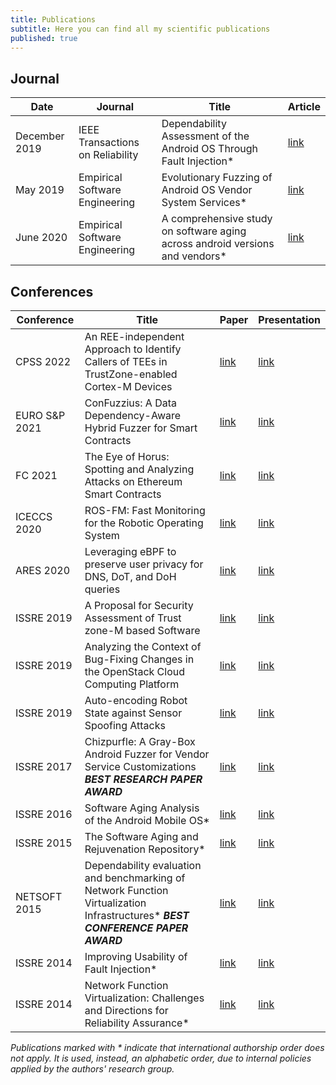 ```yaml
---
title: Publications
subtitle: Here you can find all my scientific publications
published: true
---
```


## Journal

|Date|Journal|Title|Article|
|--- |--- |--- |--- |
|December 2019|IEEE Transactions on Reliability|Dependability Assessment of the Android OS Through Fault Injection*|[link](https://doi.org/10.1109/TR.2019.2954384)|
|May 2019|Empirical Software Engineering|Evolutionary Fuzzing of Android OS Vendor System Services*|[link](https://rdcu.be/bFj5F)|
|June 2020|Empirical Software Engineering|A comprehensive study on software aging across android versions and vendors*|[link](https://rdcu.be/b5jdw)|

## Conferences

|Conference|Title|Paper|Presentation|
|--- |--- |--- |--- |
|CPSS 2022|An REE-independent Approach to Identify Callers of TEEs in TrustZone-enabled Cortex-M Devices|[link](https://akiannillo.github.io/misc/publications/CPSS2022_Iannillo.pdf)|[link](https://akiannillo.github.io/misc/publications/CPSS2022_Iannillo.ppsx)|
|EURO S&P 2021|ConFuzzius: A Data Dependency-Aware Hybrid Fuzzer for Smart Contracts|[link](https://akiannillo.github.io/misc/publications/EUROSP2021_Torres.pdf)|[link](https://akiannillo.github.io/misc/publications/EUROSP2021_Torres.ppsx)|
|FC 2021|The Eye of Horus: Spotting and Analyzing Attacks on Ethereum Smart Contracts|[link](https://akiannillo.github.io/misc/publications/FC2021_Torres.pdf)|[link](https://akiannillo.github.io/misc/publications/FC2021_Torres.ppsx)|
|ICECCS 2020| ROS-FM: Fast Monitoring for the Robotic Operating System |[link](https://akiannillo.github.io/misc/publications/ICECCS2020_Rivera.pdf)|[link](https://akiannillo.github.io/misc/publications/ICECCS2020_Rivera.ppsx)|
|ARES 2020|Leveraging eBPF to preserve user privacy for DNS, DoT, and DoH queries|[link](https://akiannillo.github.io/misc/publications/ARES2020_Rivera.pdf)|[link](https://akiannillo.github.io/misc/publications/ARES2020_Rivera.ppsx)|
|ISSRE 2019|A Proposal for Security Assessment of Trust zone-M based Software|[link](https://akiannillo.github.io/misc/publications/ISSRE2019_Iannillo.pdf)|[link](https://akiannillo.github.io/misc/publications/ISSRE2019_Iannillo.ppsx)|
|ISSRE 2019|Analyzing the Context of Bug-Fixing Changes in the OpenStack Cloud Computing Platform|[link](https://akiannillo.github.io/misc/publications/ISSRE2019_DeSimone.pdf)|[link](https://akiannillo.github.io/misc/publications/ISSRE2019_DeSimone.ppsx)|
|ISSRE 2019|Auto-encoding Robot State against Sensor Spoofing Attacks|[link](https://akiannillo.github.io/misc/publications/ISSRE2019_Rivera.pdf)|[link](https://akiannillo.github.io/misc/publications/ISSRE2019_Rivera.ppsx)|
|ISSRE 2017|Chizpurfle: A Gray-Box Android Fuzzer for Vendor Service Customizations _**BEST RESEARCH PAPER AWARD**_|[link](https://akiannillo.github.io/misc/publications/ISSRE2017_Iannillo.pdf)|[link](https://akiannillo.github.io/misc/publications/ISSRE2017_Iannillo.ppsx)|
|ISSRE 2016|Software Aging Analysis of the Android Mobile OS*|[link](https://akiannillo.github.io/misc/publications/ISSRE2016_Iannillo.pdf)|[link](https://akiannillo.github.io/misc/publications/ISSRE2016_Iannillo.ppsx)|
|ISSRE 2015|The Software Aging and Rejuvenation Repository*|[link](https://akiannillo.github.io/misc/publications/ISSRE2015_Iannillo.pdf)|[link](https://akiannillo.github.io/misc/publications/ISSRE2015_Natella.ppsx)|
|NETSOFT 2015|Dependability evaluation and benchmarking of Network Function Virtualization Infrastructures* **_BEST CONFERENCE PAPER AWARD_**|[link](https://akiannillo.github.io/misc/publications/NETSOFT2015_Natella.pdf)|[link](https://akiannillo.github.io/misc/publications/NETSOFT2015_Natella.ppsx)|
|ISSRE 2014|Improving Usability of Fault Injection*|[link](https://akiannillo.github.io/misc/publications/ISSRE2014_Iannillo.pdf)|[link](https://akiannillo.github.io/misc/publications/ISSRE2014_Iannillo.ppsx)|
|ISSRE 2014|Network Function Virtualization: Challenges and Directions for Reliability Assurance*|[link](https://akiannillo.github.io/misc/publications/ISSRE2014_DeSimone.pdf)|[link](https://akiannillo.github.io/misc/publications/ISSRE2014_DeSimone.ppsx)|


_Publications marked with * indicate that international authorship order does not apply. It is used, instead, an alphabetic order, due to internal policies applied by the authors' research group._
